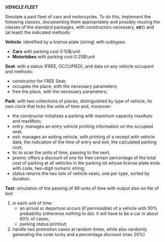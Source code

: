 ***VEHICLE FLEET***


Simulate a paid fleet of cars and motorcycles. To do this, implement the following
classes, documenting them appropriately and possibly reusing the classes of the standard packages, with constructors
necessary, __str__() and (at least) the indicated methods:


**Vehicle**: identified by a license plate (string) with subtypes:
+ **Cars** with parking cost 0:10$/unit
+ **Motorbikes** with parking cost 0:25$/unit


**Seat**: with a status (FREE, OCCUPIED),
and data on any vehicle occupant and methods:
+ constructor for FREE Seat;
+ occupies the place, with the necessary parameters;
+ free the place, with the necessary parameters;


**Park**: with two collections of places, distinguished by type of vehicle,
its own clock that ticks the units of time and, moreover:
+ the constructor initializes a parking with maximum capacity maxAuto and maxMoto;
+ entry: manages an entry vehicle printing information on the occupied seat;
+ exit: manages an exiting vehicle, with printing of a receipt with 
vehicle data, the indication of the time of entry and exit, the calculated parking cost;
+ tic to scan the units of time, passing to the next;
+ promo: offers a discount of one for free certain percentage of the
total cost of parking at all vehicles in the parking lot whose license
plate ends with code, two-digit numeric string;
+ status returns the two lists of vehicle seats, one per type, sorted by duration.


**Test**: simulation of the passing of 99 units of time with output also
on file of text
1. in each unit of time:
   + an arrival or departure occurs (if permissible) 
   of a vehicle with 50% probability (otherwise nothing to do):
   it will have to be a car in about 60% of cases;
   + parking status printout;
2. handle two promotion cases at random times, while also randomly 
generating the code lucky and a percentage discount (max 20%)
